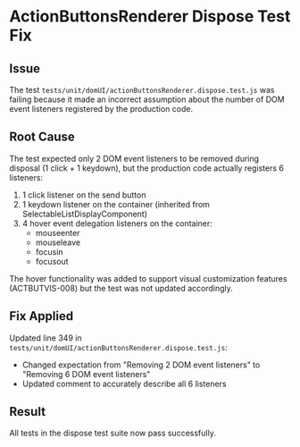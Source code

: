 # ActionButtonsRenderer Dispose Test Fix

## Issue

The test `tests/unit/domUI/actionButtonsRenderer.dispose.test.js` was failing because it made an incorrect assumption about the number of DOM event listeners registered by the production code.

## Root Cause

The test expected only 2 DOM event listeners to be removed during disposal (1 click + 1 keydown), but the production code actually registers 6 listeners:

1. 1 click listener on the send button
2. 1 keydown listener on the container (inherited from SelectableListDisplayComponent)
3. 4 hover event delegation listeners on the container:
   - mouseenter
   - mouseleave
   - focusin
   - focusout

The hover functionality was added to support visual customization features (ACTBUTVIS-008) but the test was not updated accordingly.

## Fix Applied

Updated line 349 in `tests/unit/domUI/actionButtonsRenderer.dispose.test.js`:

- Changed expectation from "Removing 2 DOM event listeners" to "Removing 6 DOM event listeners"
- Updated comment to accurately describe all 6 listeners

## Result

All tests in the dispose test suite now pass successfully.
